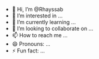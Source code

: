 - 👋 Hi, I’m @Rhayssab
- 👀 I’m interested in ...
- 🌱 I’m currently learning ...
- 💞️ I’m looking to collaborate on ...
- 📫 How to reach me ...
- 😄 Pronouns: ...
- ⚡ Fun fact: ...

<!---
Rhayssab/Rhayssab is a ✨ special ✨ repository because its `README.md` (this file) appears on your GitHub profile.
You can click the Preview link to take a look at your changes.
--->
